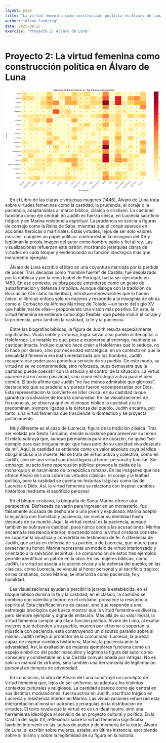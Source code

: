 ```yaml
---
layout: page
title: "La virtud femenina como construcción política en Álvaro de Luna"
author: "Alexa Juehring"
date: 2025-09-25
exercise: "Proyecto 2: Alvaro de Luna"
---
```


# Proyecto 2: La virtud femenina como construcción política en Álvaro de Luna
![imagen](https://github.com/dh-miami/SPA_410_Fall25/blob/main/_posts/Proyecto2_Luna/images/heatmap1.png)


&nbsp;&nbsp;&nbsp;&nbsp;En el Libro de las claras e virtuosas mugeres (1446), Álvaro de Luna trata sobre virtudes femeninas como la castidad, la prudencia, el coraje o la paciencia, adaptándolas al marco bíblico, clásico o cristiano. La castidad funciona como eje central: en Judith es fuerza cívica, en Lucrecia sacrificio trágico y en Marina resistencia espiritual. La prudencia se asocia a figuras de consejo como la Reina de Saba, mientras que el coraje aparece en acciones heroicas o martiriales. Estas virtudes, lejos de ser solo valores morales, cumplen un papel político: contrarrestan la misoginia del XV y legitiman la propia imagen del autor como hombre sabio y fiel al rey. Las visualizaciones refuerzan este patrón, mostrando jerarquías claras de virtudes en cada bloque y evidenciando su función ideológica más que meramente ejemplar. 
 
&nbsp;&nbsp;&nbsp;&nbsp;Álvaro de Luna escribió el libro en una coyuntura marcada por la pérdida de poder. Tras décadas como “hombre fuerte” de Castilla, fue desplazado por la nobleza y por la reina Isabel de Portugal, hasta ser ejecutado en 1453. En ese contexto, su obra puede entenderse como un gesto de autoafirmación y defensa simbólica. Aunque dialoga con la tradición de Boccaccio (De claris mulieribus), introduce innovaciones que lo hacen único: el libro se enfoca solo en mujeres y responde a la misoginia de obras como el Corbacho de Alfonso Martínez de Toledo —un texto del siglo XV que habla mal de ellas— proponiendo una visión más positiva. En esta, la virtud femenina se entiende como algo flexible, que puede incluir el coraje y la prudencia, pero también la castidad, la fe y la paciencia.

&nbsp;&nbsp;&nbsp;&nbsp;Entre las biografías bíblicas, la figura de Judith resulta especialmente significativa. Viuda noble y virtuosa, logra salvar a su pueblo al decapitar a Holofernes. Lo notable es que, pese a exponerse al enemigo, mantiene su castidad intacta. Incluso cuando hace creer a Holofernes que lo seduce, no lo hace por deseo, sino por necesidad estratégica: en un contexto en que la sexualidad femenina era instrumentalizada por los hombres, Judith recupera ese poder para ponerlo a servicio de su pueblo. De este modo, su virtud no se ve comprometida, sino reforzada, pues demuestra que la castidad puede coexistir con la astucia y el control de la situación. La virtud aparece así no como pasividad, sino como estrategia activa para el bien común. El texto afirma que Judith “no fue menos admirable que gloriosa”, destacando que su prudencia y pureza fueron recompensadas por Dios. Esta representación la convierte en líder cívica: es su castidad la que garantiza la salvación de toda la comunidad. En las visualizaciones de frecuencias, se observa que en el bloque bíblico la castidad y la fe predominan, siempre ligadas a la defensa del pueblo. Judith encarna, por tanto, una virtud femenina que trasciende lo doméstico y se proyecta políticamente.

&nbsp;&nbsp;&nbsp;&nbsp;Muy diferente es el caso de Lucrecia, figura de la tradición clásica. Tras ser violada por Sesto Tarquino, decide suicidarse para preservar su honor. El relato subraya que, aunque permanecía pura de corazón, no quiso “ser ejemplo para que ninguna mujer que haya perdido su castidad viva después de mí”. Aquí, la castidad se entiende como un valor absoluto cuya pérdida obliga incluso a la muerte. No se trata de virtud activa y colectiva, como en Judith, sino de una virtud sacrificial ligada al honor personal y familiar. Sin embargo, su acto tiene repercusión pública: provoca la caída de la monarquía y el nacimiento de la república romana. En las imágenes que nos ofrece Álvaro de Luna sobre las virtudes clásicas, el coraje y la lealtad política, pero la castidad se cuenta en historias trágicas como las de Lucrecia o Dido. Así, la virtud femenina se relaciona con inspirar cambios históricos mediante el sacrificio personal.

&nbsp;&nbsp;&nbsp;&nbsp;En el bloque cristiano, la biografía de Santa Marina ofrece otra perspectiva. Disfrazada de varón para ingresar en un monasterio, fue falsamente acusada de deshonrar a una joven y expulsada. Marina aceptó la injusticia con humildad y paciencia, sin revelar su identidad hasta después de su muerte. Aquí, la virtud central es la paciencia, aunque también se subraya la castidad, pues nunca cede a las acusaciones. Marina encarna la resistencia interior, mostrando cómo la virtud cristiana consiste en soportar la injusticia y convertirla en testimonio de fe. A diferencia de Judith, que actúa en defensa de su pueblo, o de Lucrecia, que muere para preservar su honor, Marina representa un modelo de virtud interiorizado y orientado a la salvación espiritual. La comparación de estos tres ejemplos permite identificar un patrón en la obra. En las mujeres bíblicas, como Judith, la virtud se asocia a la acción cívica y a la defensa del pueblo; en las clásicas, como Lucrecia, se vincula al honor personal y al sacrificio trágico; en las cristianas, como Marina, se interioriza como paciencia, fe y humildad. 

&nbsp;&nbsp;&nbsp;&nbsp;Las visualizaciones ayudan a percibir la jerarquía establecida: en el bloque bíblico domina la fe y la castidad; en el clásico, la castidad se combina con valentía y honor; en el cristiano, prevalece la resistencia espiritual. Esta clasificación no es casual, sino que responde a una estrategia ideológica que busca mostrar que la virtud femenina es diversa, pero siempre ejemplar y digna de imitación. Más allá de su valor moral, la virtud femenina cumple una clara función política. Álvaro de Luna, al exaltar mujeres que defienden a su pueblo, mueren por el honor o soportan la injusticia con paciencia, está construyendo un discurso paralelo sobre sí mismo. Judith refleja al protector de la comunidad; Lucrecia, la pureza capaz de inspirar cambios históricos; Marina, la paciencia ante la adversidad. Así, la exaltación de mujeres ejemplares funciona como un espejo simbólico del poder masculino y legitima la figura del autor como consejero y condestable en una Castilla convulsionada por intrigas. No es solo un manual de virtudes, sino también una herramienta de legitimación personal en tiempos de adversidad. 

&nbsp;&nbsp;&nbsp;&nbsp;En conclusión, la obra de Álvaro de Luna construye un concepto de virtud femenina que, lejos de ser uniforme, se adapta a los distintos contextos culturales y religiosos. La castidad aparece como eje central en sus distintas modulaciones: fuerza activa en Judith, sacrificio trágico en Lucrecia y resistencia interior en Marina. Las visualizaciones refuerzan esta interpretación al mostrar patrones y jerarquías en la distribución de virtudes. El texto revela que la virtud no es un ideal neutro, sino una herramienta ideológica al servicio de un proyecto cultural y político. En la Castilla del siglo XV, reflexionar sobre la virtud femenina significaba también intervenir en las luchas de poder y de memoria de la corte. Álvaro de Luna, al escribir sobre mujeres, estaba, en última instancia, escribiendo sobre sí mismo y sobre la legitimidad de su figura en la historia.
